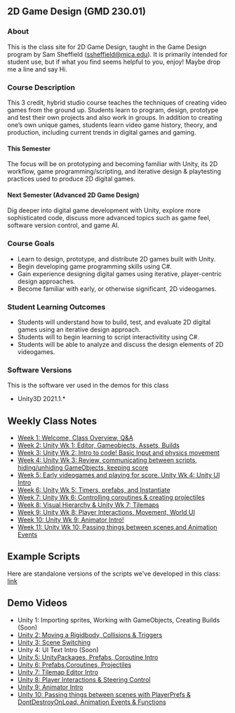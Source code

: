 ## 2D Game Design (GMD 230.01)

### About
This is the class site for 2D Game Design, taught in the Game Design program by Sam Sheffield (ssheffield@mica.edu). It is primarily intended for student use, but if what you find seems helpful to you, enjoy! Maybe drop me a line and say Hi.

### Course Description
This 3 credit, hybrid studio course teaches the techniques of creating video games from the ground up. Students learn to program, design, prototype and test their own projects and also work in groups. In addition to creating one’s own unique games, students learn video game history, theory, and production, including current trends in digital games and gaming.

#### This Semester
The focus will be on prototyping and becoming familiar with Unity, its 2D workflow, game programming/scripting, and iterative design & playtesting practices used to produce 2D digital games.

#### Next Semester (Advanced 2D Game Design)
Dig deeper into digital game development with Unity, explore more sophisticated code, discuss more advanced topics such as game feel, software version control, and game AI.

### Course Goals
- Learn to design, prototype, and distribute 2D games built with Unity.
- Begin developing game programming skills using C#.
- Gain experience designing digital games using iterative, player-centric design approaches.
- Become familiar with early, or otherwise significant, 2D videogames.

### Student Learning Outcomes
- Students will understand how to build, test, and evaluate 2D digital games using an iterative design approach.
- Students will  to begin learning to script interactivitity using C#.
- Students will be able to analyze and discuss the design elements of 2D videogames.

### Software Versions
This is the software ver used in the demos for this class
- Unity3D 2021.1.*

## Weekly Class Notes
- [Week 1: Welcome, Class Overview, Q&A](week1.md)
- [Week 2: Unity Wk 1: Editor, Gameobjects, Assets, Builds](week2.md)
- [Week 3: Unity Wk 2: Intro to code! Basic Input and physics movement](week3.md)
- [Week 4: Unity Wk 3: Review, communicating between scripts, hiding/unhiding GameObjects, keeping score](week4.md)
- [Week 5: Early videogames and playing for score. Unity Wk 4: Unity UI Intro](week5.md)
- [Week 6: Unity Wk 5: Timers, prefabs, and Instantiate](week6.md)
- [Week 7: Unity Wk 6: Controlling coroutines & creating projectiles](week7.md)
- [Week 8: Visual Hierarchy & Unity Wk 7: Tilemaps](week8.md)
- [Week 9: Unity Wk 8: Player Interactions, Movement, World UI](week9.md)
- [Week 10: Unity Wk 9: Animator Intro!](week10.md)
- [Week 11: Unity Wk 10: Passing things between scenes and Animation Events](week11.md)

## Example Scripts
Here are standalone versions of the scripts we've developed in this class: [link](https://github.com/samsheffield/2D_Game_Design/tree/Fall_21/Standalone%20Scripts)

## Demo Videos
- Unity 1: Importing sprites, Working with GameObjects, Creating Builds (Soon)
- [Unity 2: Moving a Rigidbody, Collisions & Triggers](https://youtube.com/playlist?list=PL42xm44H83rLI2rRWbm7zrLMVAhyoKE5O)
- [Unity 3: Scene Switching](https://youtube.com/playlist?list=PL42xm44H83rIlesyEed2uybim8vC7Tz-P)
- Unity 4: UI Text Intro (Soon)
- [Unity 5: UnityPackages, Prefabs, Coroutine Intro](https://youtube.com/playlist?list=PL42xm44H83rLVXdTdndqat6n9Rt6yy4t_)
- [Unity 6: Prefabs,Coroutines, Projectiles](https://youtube.com/playlist?list=PL42xm44H83rIFPczpim73HSmqSEccyGYM)
- [Unity 7: Tilemap Editor Intro](https://youtu.be/HI_ikASAn0g)
- [Unity 8: Player Interactions & Steering Control](https://youtube.com/playlist?list=PL42xm44H83rLKQsApQcF6OnMvhJcdsTRo)
- [Unity 9: Animator Intro](https://youtube.com/playlist?list=PL42xm44H83rLB0LLuXiQGSuXdk1qarSTe)
- [Unity 10: Passing things between scenes with PlayerPrefs & DontDestroyOnLoad. Animation Events & Functions](https://youtube.com/playlist?list=PL42xm44H83rIUwUfS1TUgAZR5sAE8pXRk)